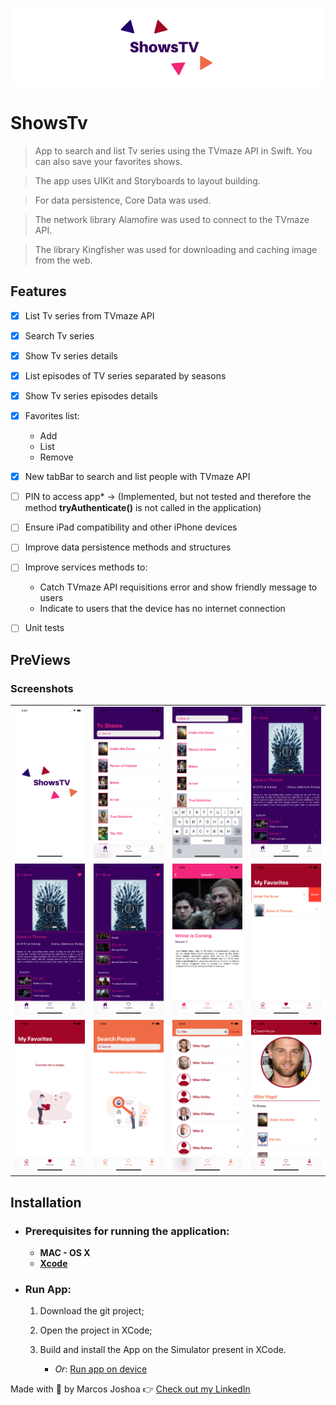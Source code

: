 <p align="center">
<a href="https://github.com/Joshoa/showstv/blob/main/media/showstv_tag.png"><img src="https://github.com/Joshoa/showstv/blob/main/media/showstv_tag.png?raw=true" style="width: 500px; max-width: 100%; height: auto" title="ShowsTv" alt="ShowsTv" /></a>
</p>

# ShowsTv
> App to search and list Tv series using the TVmaze API in Swift. You can also save your favorites shows.

> The app uses UIKit and Storyboards to layout building.

> For data persistence, Core Data was used.

> The network library Alamofire was used to connect to the TVmaze API.

> The library Kingfisher was used for downloading and caching image from the web.

## Features

- [x] List Tv series from TVmaze API
- [x] Search Tv series
- [x] Show Tv series details
- [x] List episodes of TV series separated by seasons
- [x] Show Tv series episodes details
- [x] Favorites list:
    * Add
    * List
    * Remove
- [x] New tabBar to search and list people with TVmaze API
- [ ] PIN to access app* -> (Implemented, but not tested and therefore the method **tryAuthenticate()** is not called in the application)
- [ ] Ensure iPad compatibility and other iPhone devices
- [ ] Improve data persistence methods and structures
- [ ] Improve services methods to:
    * Catch TVmaze API requisitions error and show friendly message to users
    * Indicate to users that the device has no internet connection
- [ ] Unit tests



## PreViews


### Screenshots

<table>
  <tr>
    <td><a href="https://github.com/Joshoa/showstv/blob/main/media/ScreenShot_01.png"><img src="https://github.com/Joshoa/showstv/blob/main/media/ScreenShot_01.png?raw=true" style="width: 500px; max-width: 100%; height: auto" title="Screenshot01" alt="Screenshot01" /></a></td>
    <td><a href="https://github.com/Joshoa/showstv/blob/main/media/ScreenShot_02.png"><img src="https://github.com/Joshoa/showstv/blob/main/media/ScreenShot_02.png?raw=true" style="width: 500px; max-width: 100%; height: auto" title="Screenshot02" alt="Screenshot02" /></a></td>
    <td><a href="https://github.com/Joshoa/showstv/blob/main/media/ScreenShot_03.png"><img src="https://github.com/Joshoa/showstv/blob/main/media/ScreenShot_03.png?raw=true" style="width: 500px; max-width: 100%; height: auto" title="Screenshot03" alt="Screenshot03" /></a></td>
    <td><a href="https://github.com/Joshoa/showstv/blob/main/media/ScreenShot_04.png"><img src="https://github.com/Joshoa/showstv/blob/main/media/ScreenShot_04.png?raw=true" style="width: 500px; max-width: 100%; height: auto" title="Screenshot04" alt="Screenshot04" /></a></td>
  </tr>
  <tr>
    <td><a href="https://github.com/Joshoa/showstv/blob/main/media/ScreenShot_05.png"><img src="https://github.com/Joshoa/showstv/blob/main/media/ScreenShot_05.png?raw=true" style="width: 500px; max-width: 100%; height: auto" title="Screenshot05" alt="Screenshot05" /></a></td>
    <td><a href="https://github.com/Joshoa/showstv/blob/main/media/ScreenShot_06.png"><img src="https://github.com/Joshoa/showstv/blob/main/media/ScreenShot_06.png?raw=true" style="width: 500px; max-width: 100%; height: auto" title="Screenshot06" alt="Screenshot06" /></a></td>
    <td><a href="https://github.com/Joshoa/showstv/blob/main/media/ScreenShot_07.png"><img src="https://github.com/Joshoa/showstv/blob/main/media/ScreenShot_07.png?raw=true" style="width: 500px; max-width: 100%; height: auto" title="Screenshot07" alt="Screenshot07" /></a></td>
    <td><a href="https://github.com/Joshoa/showstv/blob/main/media/ScreenShot_08.png"><img src="https://github.com/Joshoa/showstv/blob/main/media/ScreenShot_08.png?raw=true" style="width: 500px; max-width: 100%; height: auto" title="Screenshot08" alt="Screenshot08" /></a></td>
  </tr>
  <tr>
    <td><a href="https://github.com/Joshoa/showstv/blob/main/media/ScreenShot_09.png"><img src="https://github.com/Joshoa/showstv/blob/main/media/ScreenShot_09.png?raw=true" style="width: 500px; max-width: 100%; height: auto" title="Screenshot09" alt="Screenshot09" /></a></td>
    <td><a href="https://github.com/Joshoa/showstv/blob/main/media/ScreenShot_10.png"><img src="https://github.com/Joshoa/showstv/blob/main/media/ScreenShot_10.png?raw=true" style="width: 500px; max-width: 100%; height: auto" title="Screenshot10" alt="Screenshot10" /></a></td>
    <td><a href="https://github.com/Joshoa/showstv/blob/main/media/ScreenShot_11.png"><img src="https://github.com/Joshoa/showstv/blob/main/media/ScreenShot_11.png?raw=true" style="width: 500px; max-width: 100%; height: auto" title="Screenshot11" alt="Screenshot11" /></a></td>
    <td><a href="https://github.com/Joshoa/showstv/blob/main/media/ScreenShot_12.png"><img src="https://github.com/Joshoa/showstv/blob/main/media/ScreenShot_12.png?raw=true" style="width: 500px; max-width: 100%; height: auto" title="Screenshot12" alt="Screenshot12" /></a></td>
  </tr>
 </table>

## Installation

- ### Prerequisites for running the application:

    * **MAC - OS X**
    * [**Xcode**](https://apps.apple.com/us/app/xcode/id497799835?mt=12)

- ### Run App:
    1. Download the git project;
    2. Open the project in XCode;
    3. Build and install the App on the Simulator present in XCode.

        *  *Or*: [Run app on device](https://developer.apple.com/documentation/xcode/running_your_app_in_the_simulator_or_on_a_device)

Made with 🖤 by Marcos Joshoa 👉 [Check out my LinkedIn](https://www.linkedin.com/in/mrmjop/)